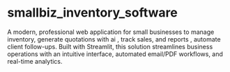 # smallbiz_inventory_software
A modern, professional web application for small businesses to manage inventory, generate quotations with ai , track sales, and reports , automate client follow-ups. Built with Streamlit, this solution streamlines business operations with an intuitive interface, automated email/PDF workflows, and real-time analytics.
